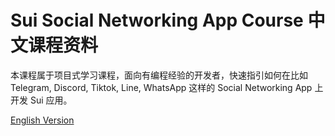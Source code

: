 # Sui Social Networking App Course 中文课程资料

本课程属于项目式学习课程，面向有编程经验的开发者，快速指引如何在比如 Telegram, Discord, Tiktok, Line, WhatsApp 这样的 Social Networking App 上开发 Sui 应用。

[English Version](https://github.com/RandyPen/sui-social-networking-app-course-en)